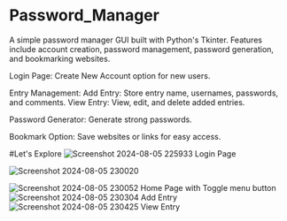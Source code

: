 
# Password_Manager

A simple password manager GUI built with Python's Tkinter. Features include account creation, password management, password generation, and bookmarking websites.

Login Page:
  Create New Account option for new users.
  
Entry Management:
  Add Entry: Store entry name, usernames, passwords, and comments.
  View Entry: View, edit, and delete added entries.

Password Generator:
  Generate strong passwords.
  
Bookmark Option:
  Save websites or links for easy access.

#Let's Explore
![Screenshot 2024-08-05 225933](https://github.com/user-attachments/assets/3512007f-3e7b-46a2-9d7e-40bbd4bd2744)
                                      Login Page
                            
![Screenshot 2024-08-05 230020](https://github.com/user-attachments/assets/50d5010b-b644-4403-ad9a-1dd142f18337)

![Screenshot 2024-08-05 230052](https://github.com/user-attachments/assets/414aca7e-5b15-4cca-a1ad-93c33ff92d23)
                              Home Page with Toggle menu button
![Screenshot 2024-08-05 230304](https://github.com/user-attachments/assets/6758991b-b7d3-4642-a912-eccea7fdb57b)
                                      Add Entry
![Screenshot 2024-08-05 230425](https://github.com/user-attachments/assets/689f6268-b4a3-4a68-a6f7-82051347bafd)
                                      View Entry
